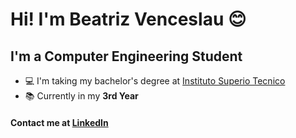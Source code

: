 # Hi! I'm Beatriz Venceslau :blush:

## I'm a Computer Engineering Student
- :computer: I'm taking my bachelor's degree at [Instituto Superio Tecnico](https://tecnico.ulisboa.pt/en/)
- :books: Currently in my **3rd Year**

#### Contact me at [LinkedIn](https://www.linkedin.com/in/beatriz-venceslau-engineering/)
